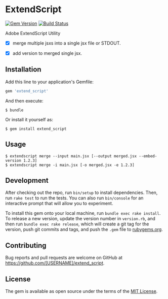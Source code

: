 # ExtendScript

[![Gem Version](https://badge.fury.io/rb/extend_script.svg)](https://badge.fury.io/rb/extend_script) [![Build Status](https://travis-ci.org/milligramme/extend_script.svg?branch=master)](https://travis-ci.org/milligramme/extend_script) 

Adobe ExtendScript Utility

- [x] merge multiple jsxs into a single jsx file or STDOUT.
- [x] add version to merged single jsx.


## Installation

Add this line to your application's Gemfile:

```ruby
gem 'extend_script'
```

And then execute:

    $ bundle

Or install it yourself as:

    $ gem install extend_script

## Usage

    $ extendscript merge --input main.jsx [--output merged.jsx --embed-version 1.2.3]
    $ extendscript merge -i main.jsx [-o merged.jsx -e 1.2.3]

## Development

After checking out the repo, run `bin/setup` to install dependencies. Then, run `rake test` to run the tests. You can also run `bin/console` for an interactive prompt that will allow you to experiment.

To install this gem onto your local machine, run `bundle exec rake install`. To release a new version, update the version number in `version.rb`, and then run `bundle exec rake release`, which will create a git tag for the version, push git commits and tags, and push the `.gem` file to [rubygems.org](https://rubygems.org).

## Contributing

Bug reports and pull requests are welcome on GitHub at https://github.com/[USERNAME]/extend_script.


## License

The gem is available as open source under the terms of the [MIT License](http://opensource.org/licenses/MIT).

